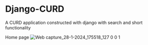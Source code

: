 # Django-CURD
A CURD application constructed with django with search and short functionality 




Home page 
![Web capture_28-1-2024_175518_127 0 0 1](https://github.com/Pavel-Khan17/Django-CURD/assets/78027385/4d3309b4-887a-4225-be79-4c94d67183cb)
